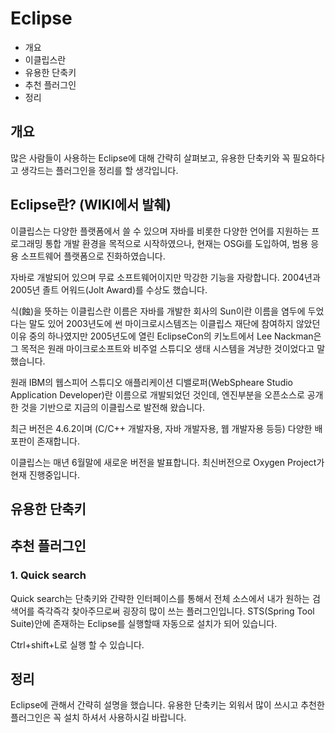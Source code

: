 # Eclipse

* 개요
* 이클립스란
* 유용한 단축키
* 추천 플러그인
* 정리

## 개요
많은 사람들이 사용하는 Eclipse에 대해 간략히 살펴보고, 유용한 단축키와 꼭 필요하다고 생각드는 플러그인을 정리를 할 생각입니다.

## Eclipse란? (WIKI에서 발췌)
이클립스는 다양한 플랫폼에서 쓸 수 있으며 자바를 비롯한 다양한 언어를 지원하는 프로그래밍 통합 개발 환경을 목적으로 시작하였으나, 현재는 OSGi를 도입하여, 범용 응용 소프트웨어 플랫폼으로 진화하였습니다.

자바로 개발되어 있으며 무료 소프트웨어이지만 막강한 기능을 자랑합니다. 2004년과 2005년 졸트 어워드(Jolt Award)를 수상도 했습니다.

식(蝕)을 뜻하는 이클립스란 이름은 자바를 개발한 회사의 Sun이란 이름을 염두에 두었다는 말도 있어 2003년도에 썬 마이크로시스템즈는 이클립스 재단에 참여하지 않았던 이유 중의 하나였지만 2005년도에 열린 EclipseCon의 키노트에서 Lee Nackman은 그 목적은 원래 마이크로소프트와 비주얼 스튜디오 생태 시스템을 겨냥한 것이었다고 말했습니다.

원래 IBM의 웹스피어 스튜디오 애플리케이션 디밸로퍼(WebSpheare Studio Application Developer)란 이름으로 개발되었던 것인데, 엔진부분을 오픈소스로 공개한 것을 기반으로 지금의 이클립스로 발전해 왔습니다.

최근 버전은 4.6.2이며 (C/C++ 개발자용, 자바 개발자용, 웹 개발자용 등등) 다양한 배포판이 존재합니다.

이클립스는 매년 6월말에 새로운 버전을 발표합니다. 최신버전으로 Oxygen Project가 현재 진행중입니다. 

## 유용한 단축키

    
## 추천 플러그인
    
### 1. Quick search
    
Quick search는 단축키와 간략한 인터페이스를 통해서 전체 소스에서 내가 원하는 검색어를 즉각즉각 찾아주므로써 굉장히 많이 쓰는 플러그인입니다.
STS(Spring Tool Suite)안에 존재하는 Eclipse를 실행할때 자동으로 설치가 되어 있습니다.

Ctrl+shift+L로 실행 할 수 있습니다.    

## 정리
Eclipse에 관해서 간략히 설명을 했습니다. 유용한 단축키는 외워서 많이 쓰시고 추천한 플러그인은 꼭 설치 하셔서 사용하시길 바랍니다.








 
